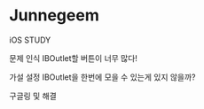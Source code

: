 # Junnegeem

iOS STUDY

문제 인식
IBOutlet할 버튼이 너무 많다!

가설 설정
IBOutlet을 한번에 모을 수 있는게 있지 않을까?


구글링 및 해결

